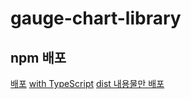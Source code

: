# gauge-chart-library

## npm 배포

[배포](https://www.freecodecamp.org/news/how-to-create-and-publish-a-vue-component-library-update/)
[with TypeScript](https://onderonur.netlify.app/blog/creating-a-typescript-library-with-vite/)
[dist 내용물만 배포](https://velog.io/@hyeonq/프로젝트-하위의-특정-디렉토리를-루트로-npm-배포하기)
